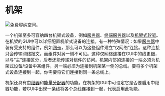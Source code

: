 # 机架

![免费容纳空间。](oredict:opencomputers:rack)

一个机架至多可容纳四台机架式设备，例如[服务器](../item/server1.md)、[终端服务器](../item/terminalServer.md)以及[机架式软驱](../item/diskDriveMountable.md)。在机架的GUI中可以详细配置机架式设备的连接。有一种特殊情况：如果[服务器](../item/server1.md)中装有受支持的组件，例如[网卡](../item/lanCard.md)，那么可以为这些组件建立“仅网络”连接。这种连接只会传输网络报文，而组件对另一侧不可见。这种仅网络连接在GUI中的线更细，以与“主”连接区分，后者还能传递对组件的访问。机架内部的连接的一端必须为机架式设备/设备中某组件，另一端必须为连接到机架某一侧的总线。要将多个机架式设备连接到一起，你需要将它们连接到同一条总线上。

机架还具有[中继器](relay.md)和[能量分配器](powerDistributor.md)的功能。在机架的GUI中可设定它是否要启用中继器功能，若GUI中出现一条线将各个总线连接到一起，代表启用此功能。
